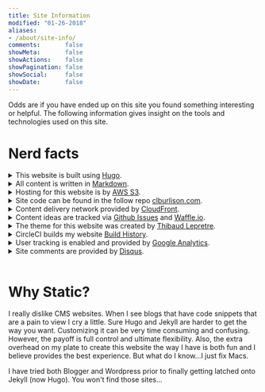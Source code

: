 ```yaml
---
title: Site Information
modified: "01-26-2018"
aliases:
- /about/site-info/
comments:       false
showMeta:       false
showActions:    false
showPagination: false
showSocial:     false
showDate:       false
---
```


Odds are if you have ended up on this site you found something interesting
or helpful. The following information gives insight on the tools and
technologies used on this site.

# Nerd facts

<article>

<details>
  <summary>This website is built using <u><a target="_blank" href="https://gohugo.io/">Hugo</a></u>.</summary>
  <p>Hugo is the backbone of this site. It is a powerful engine that allows me to write plain text files. Hugo then handles converting all the css, code blocks, html snippets, etc. into a pretty static web site. Since this site is static it allows me to quickly modify sections. Also, it is quite fast to serve static pages so response time should always be pretty good. Prior to Hugo I was using the static generator <a target="_blank" href="https://jekyllrb.com/">Jekyll</a>. </p>
</details>
<details>
  <summary>All content is written in <u><a target="_blank" href="http://en.wikipedia.org/wiki/Markdown">Markdown</a></u>.</summary>
  <p>If you are not familiar with markdown it allows me to write plain text in such a way that an engine will be able to transform that text into a rich format like html. All this means I can write using any text editor I want (even vim if I so please) and create content without having to write all those dirty html tags. How many times have you forgotten to add that forward slash on a end tag resulting in a malformed page? </p>
</details>
<details>
  <summary>Hosting for this website is by <u><a target="_blank" href="https://docs.aws.amazon.com/AmazonS3/latest/dev/WebsiteHosting.html">AWS S3</a></u>.</summary>
  <p>AWS S3 allows me to dumb a bunch of files into a bucket and easily share the static website. Github pages makes hosting a website easy. Hosting a website via Apache, Nginx, or IIS isn't rocket science however by using AWS it's dirt cheap and no server cost. </p>
</details>
<details>
  <summary>Site code can be found in the follow repo <u><a target="_blank" href="https://github.com/clburlison/clburlison.com">clburlison.com</a></u>.</summary>
  <p>I <3 Github. Git is such a nice version control system to work with. All content is publicly accessible for two reasons: 1) I want others to be able to see how this site was created. 2) Sharing this code means if you find something you like you are able to copy/paste working code. With that said please don't blatantly steal written work of mine without crediting me. </p>
</details>
<details>
  <summary>Content delivery network provided by <u><a target="_blank" href="https://aws.amazon.com/cloudfront/">CloudFront</a></u>.</summary>
  <p>CloudFront connects into the rest of the AWS ecosystem really easily. This keeps the cost of this website down since everyone will hit the cached content instead of the S3 bucket directly, which also helps with scale. It also means you get a nice and fast response time. </p>
</details>
<details>
  <summary>Content ideas are tracked via <u><a target="_blank" href="https://github.com/clburlison/clburlison.com/issues">Github Issues</a></u> and <u><a target="_blank" href="https://waffle.io/clburlison/clburlison.com">Waffle.io</a></u>.</summary>
    <p><a href="https://waffle.io/clburlison/clburlison.com"><img src="https://badge.waffle.io/clburlison/clburlison.com.svg?columns=all" alt="Waffle.io status badge"></a><br>
    At any given time I might have 20 plus ideas or topics that I wish to write about. To keep track of these various ideas I create a Github issue. This allows me to add links or any notes that might be needed for me to understand what I wanted to write about. That means some of my issues might not make sense to you. Waffle.io just gives me a visual to keep me working on one or two topics at a time. The "Ready" tag is for content I am planning on writing about soon. The "In Progress" tag is for content ideas I'm working on right now.<br><br> With that said if you ever have any questions or would like for me to write about a specific topic feel free to create an issue and I will certainly think about it.  </p>
</details>
<details>
  <summary>The theme for this website was created by <u><a target="_blank" href="https://github.com/kakawait">Thibaud Lepretre</a></u>.</summary>
  <p>The theme <a target="_blank" href="https://github.com/kakawait/hugo-tranquilpeak-theme/">tranquilpeak</a> is a gorgeous responsive theme for Hugo blog framework.</p>
</details>
<details>
  <summary>CircleCI builds my website <u><a target="_blank" href="https://circleci.com/gh/clburlison/clburlison.com">Build History</a></u>.</summary>
  <p><a href="https://circleci.com/gh/clburlison/clburlison.com"><img src="https://circleci.com/gh/clburlison/clburlison.com.svg?style=svg" alt="Build Status"></a> <br>
    CircleCI is a continuous integration application that pulls the contents of my Github repo on every commit I submit to the source branch. The purpose of using CircleCI to build my Hugo site is so I no longer have to manually manage any of the master branch, which is where all of the html files are stored. Other benefits to using CircleCI include the ability to have a running record of all my builds. This allows me to know at any given point in time when I broke something. In the past this site used Travis CI however CircleCI is way faster.</p>
</details>
<details>
  <summary>User tracking is enabled and provided by <u><a target="_blank" href="https://www.google.com/analytics/">Google Analytics</a></u>.</summary>
  <p>Google rules the world. I do enable user tracking simply for the purpose of knowing viewership. Knowing which articles are the most popular help me when deciding what content I want to write about next.</p>
</details>
<details>
  <summary>Site comments are provided by <u><a target="_blank" href="https://disqus.com">Disqus</a></u>.</summary>
  <p>Disqus is a free service. It is widely used. It also allows users to login via different social media sites. What is not to like?</p>
</details>

</article>

<br>

# Why Static?
I really dislike CMS websites. When I see blogs that have code snippets that are a pain to view I cry a little. Sure Hugo and Jekyll are harder to get the way you want. Customizing it can be very time consuming and confusing. However, the payoff is full control and ultimate flexibility. Also, the extra overhead on my plate to create this website the way I have is both fun and I believe provides the best experience. But what do I know...I just fix Macs.

I have tried both Blogger and Wordpress prior to finally getting latched onto Jekyll (now Hugo). You won't find those sites...
